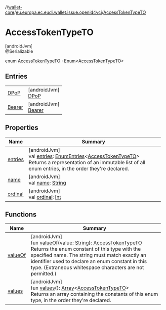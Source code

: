 //[wallet-core](../../../index.md)/[eu.europa.ec.eudi.wallet.issue.openid4vci](../index.md)/[AccessTokenTypeTO](index.md)

# AccessTokenTypeTO

[androidJvm]\
@Serializable

enum [AccessTokenTypeTO](index.md) : [Enum](https://kotlinlang.org/api/latest/jvm/stdlib/kotlin-stdlib/kotlin/-enum/index.html)&lt;[AccessTokenTypeTO](index.md)&gt;

## Entries

| | |
|---|---|
| [DPoP](-d-po-p/index.md) | [androidJvm]<br>[DPoP](-d-po-p/index.md) |
| [Bearer](-bearer/index.md) | [androidJvm]<br>[Bearer](-bearer/index.md) |

## Properties

| Name | Summary |
|---|---|
| [entries](entries.md) | [androidJvm]<br>val [entries](entries.md): [EnumEntries](https://kotlinlang.org/api/latest/jvm/stdlib/kotlin-stdlib/kotlin.enums/-enum-entries/index.html)&lt;[AccessTokenTypeTO](index.md)&gt;<br>Returns a representation of an immutable list of all enum entries, in the order they're declared. |
| [name](../../eu.europa.ec.eudi.wallet.transfer.openId4vp/-jws-algorithm/-ed448/index.md#-372974862%2FProperties%2F1615067946) | [androidJvm]<br>val [name](../../eu.europa.ec.eudi.wallet.transfer.openId4vp/-jws-algorithm/-ed448/index.md#-372974862%2FProperties%2F1615067946): [String](https://kotlinlang.org/api/latest/jvm/stdlib/kotlin-stdlib/kotlin/-string/index.html) |
| [ordinal](../../eu.europa.ec.eudi.wallet.transfer.openId4vp/-jws-algorithm/-ed448/index.md#-739389684%2FProperties%2F1615067946) | [androidJvm]<br>val [ordinal](../../eu.europa.ec.eudi.wallet.transfer.openId4vp/-jws-algorithm/-ed448/index.md#-739389684%2FProperties%2F1615067946): [Int](https://kotlinlang.org/api/latest/jvm/stdlib/kotlin-stdlib/kotlin/-int/index.html) |

## Functions

| Name | Summary |
|---|---|
| [valueOf](value-of.md) | [androidJvm]<br>fun [valueOf](value-of.md)(value: [String](https://kotlinlang.org/api/latest/jvm/stdlib/kotlin-stdlib/kotlin/-string/index.html)): [AccessTokenTypeTO](index.md)<br>Returns the enum constant of this type with the specified name. The string must match exactly an identifier used to declare an enum constant in this type. (Extraneous whitespace characters are not permitted.) |
| [values](values.md) | [androidJvm]<br>fun [values](values.md)(): [Array](https://kotlinlang.org/api/latest/jvm/stdlib/kotlin-stdlib/kotlin/-array/index.html)&lt;[AccessTokenTypeTO](index.md)&gt;<br>Returns an array containing the constants of this enum type, in the order they're declared. |
